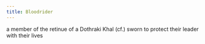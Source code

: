 ```yaml
---
title: Bloodrider
---
```


a member of the retinue of a Dothraki Khal (cf.) sworn to protect their leader with their lives


